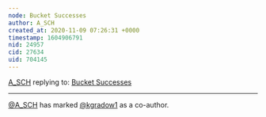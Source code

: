 ```yaml
---
node: Bucket Successes 
author: A_SCH
created_at: 2020-11-09 07:26:31 +0000
timestamp: 1604906791
nid: 24957
cid: 27634
uid: 704145
---
```




[A_SCH](../profile/A_SCH) replying to: [Bucket Successes ](../notes/A_SCH/11-08-2020/mobilizing-action-through-community-science-draft)

----
 [@A_SCH](/profile/A_SCH) has marked [@kgradow1](/profile/kgradow1) as a co-author. 
